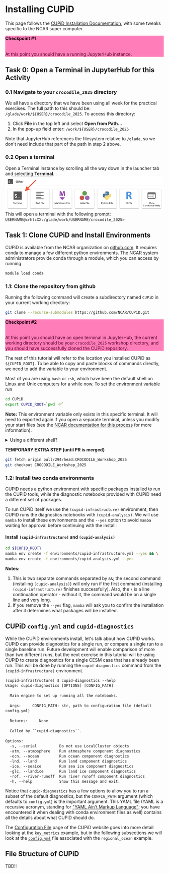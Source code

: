# Installing CUPiD

This page follows the [CUPiD Installation Documentation](https://ncar.github.io/CUPiD/#installing),
with some tweaks specific to the NCAR super computer.

<div class="alert" role="alert" style="background-color:rgb(255,126,185); color: #5C0029; border-color:rgb(255,126,185);">
<h4 style="margin-top: 0; padding-top: 0; display: inline-flex; color:rgb(31, 0, 14);"> <strong> Checkpoint #1 </strong> </h4>

At this point you should have a running JupyterHub instance.
</div>

## Task 0: Open a Terminal in JupyterHub for this Activity

### 0.1 Navigate to your `crocodile_2025` directory
We all have a directory that we have been using all week for the practical exercises.
The full path to this should be: `/glade/work/${USER}/crocodile_2025`.
To access this directory:

1. Click **File** in the top left and select **Open from Path...**
2. In the pop-up field enter: `/work/${USER}/crocodile_2025`

Note that JupyterHub references the filesystem relative to `/glade`,
so we don't need include that part of the path in step 2 above.


### 0.2 Open a terminal
Open a Terminal instance by scrolling all the way down in the launcher tab and selecting **Terminal**.
![Jupyter Terminal](../../images/CUPiD/Jupyter_Terminal.png)
This will open a terminal with the following prompt:
`USERNAME@crhtcXX:/glade/work/USERNAME/crocodile_2025>`

## Task 1: Clone CUPiD and Install Environments

CUPiD is available from the NCAR organization on [github.com](https://github.com/NCAR/CUPiD).
It requires conda to manage a few different python environments.
The NCAR system administrators provide conda through a module,
which you can access by running

```bash
module load conda
```

### 1.1: Clone the repository from github

Running the following command will create a subdirectory named `CUPiD` in your current working directory:

```bash
git clone --recurse-submodules https://github.com/NCAR/CUPiD.git
```

<div class="alert" role="alert" style="background-color:rgb(255,126,185); color: #5C0029; border-color:rgb(255,126,185);">
<h4 style="margin-top: 0; padding-top: 0; display: inline-flex; color:rgb(31, 0, 14);"> <strong> Checkpoint #2 </strong> </h4>

At this point you should have an open terminal in JupyterHub,
the current working directory should be your `crocodile_2025` workshop directory,
and you should have successfully cloned the CUPiD repository.
</div>

The rest of this tutorial will refer to the location you installed CUPiD as `${CUPID_ROOT}`.
To be able to copy and paste blocks of commands directly, we need to add the variable to your environment.

Most of you are using `bash` or `zsh`,
which have been the default shell on Linux and Unix computers for a while now.
To set the environment variable run

```bash
cd CUPiD
export CUPID_ROOT=`pwd -P`
```

**Note:** This environment variable only exists in this specific terminal.
It will need to exported again if you open a separate terminal,
unless you modify your start files
(see the [NCAR documentation for this process](https://ncar-hpc-docs.readthedocs.io/en/latest/environment-and-software/user-environment/customizing/) for more information).

<div class="alert alert-warning">
<details>

<summary>Using a different shell?</summary><br>

If you have changed your shell to `csh` or `tcsh`,
you will want to run the following instead:

```bash
cd CUPiD
setenv CUPID_ROOT `pwd -P`
```

If you do not know for a fact that you changed your shell,
you can probably assume you are using `bash`.
To know for sure, though, run

```bash
echo $SHELL
```

</div>

**TEMPORARY EXTRA STEP (until PR is merged)**
```bash
git fetch origin pull/294/head:CROCODILE_Workshop_2025
git checkout CROCODILE_Workshop_2025
```

### 1.2: Install two conda environments

CUPiD needs a python environment with specific packages installed to run the CUPiD tools,
while the diagnostic notebooks provided with CUPiD need a different set of packages.

To run CUPiD itself we use the `(cupid-infrastructure)` environment, then CUPiD runs the diagnostics notebooks with `(cupid-analysis)`.
We will use `mamba` to install these environments and the `--yes` option to avoid `mamba` waiting for approval before continuing with the install:

#### Install `(cupid-infrastructure)` and `(cupid-analysis)`

```bash
cd ${CUPID_ROOT}
mamba env create -f environments/cupid-infrastructure.yml --yes && \
mamba env create -f environments/cupid-analysis.yml --yes
```

**Notes:**

1. This is two separate commands separated by `&&`;
the second command (installing `(cupid-analysis)`) will only run if the first command (installing `(cupid-infrastructure)` finishes successfully).
Also, the `\` is a line continuation operator -
without it, the command would be on a single line and very long.
1. If you remove the `--yes` flag, `mamba` will ask you to confirm the installation after it determines what packages will be installed.

## CUPiD `config.yml` and `cupid-diagnostics`

While the CUPiD environments install, let's talk about how CUPiD works.
CUPiD can provide diagnostics for a single run,
or compare a single run to a single baseline run.
Future development will enable comparison of more than two different runs,
but the next exercise in this tutorial will be using CUPiD to create diagnostics for a single CESM case that has already been run.
This will be done by running the `cupid-diagnostics` command from the `(cupid-infrastructure)` environment.

```
(cupid-infrastructure) $ cupid-diagnostics --help
Usage: cupid-diagnostics [OPTIONS] [CONFIG_PATH]

  Main engine to set up running all the notebooks.

  Args:     CONFIG_PATH: str, path to configuration file (default config.yml)

  Returns:     None

  Called by ``cupid-diagnostics``.

Options:
  -s, --serial          Do not use LocalCluster objects
  -atm, --atmosphere    Run atmosphere component diagnostics
  -ocn, --ocean         Run ocean component diagnostics
  -lnd, --land          Run land component diagnostics
  -ice, --seaice        Run sea ice component diagnostics
  -glc, --landice       Run land ice component diagnostics
  -rof, --river-runoff  Run river runoff component diagnostics
  -h, --help            Show this message and exit.
```

Notice that `cupid-diagnostics` has a few options to allow you to run a subset of the default diagnostics,
but the `CONFIG_PATH` argument (which defaults to `config.yml`) is the important argument.
This YAML file (YAML is a recursive acronym, standing for ["YAML Ain't Markup Language"](https://yaml.org/);
you have encountered it when dealing with conda environment files as well)
contains all the details about what CUPiD should do.

The [Configuration File](https://ncar.github.io/CUPiD/config.html) page of the CUPiD website goes into more detail looking at the `key_metrics` example,
but in the following subsections we will look at the [`config.yml`](https://github.com/AidanJanney/CUPiD/blob/CROCODILE_Workshop_2025/examples/regional_ocean/config.yml) file associated with the `regional_ocean` example.

## File Structure of CUPiD

TBD!!